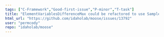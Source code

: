 ```yaml
---
tags: ["C-Framework","Good-first-issue","P-minor","T-task"]
title: "ElementVariablesDifferenceMax could be refactored to use SamplerBase"
html_url: "https://github.com/idaholab/moose/issues/13792"
user: "permcody"
repo: "idaholab/moose"
---
```


